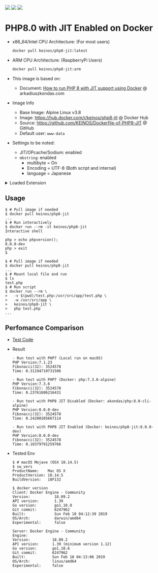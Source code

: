 [![](https://images.microbadger.com/badges/image/keinos/php8-jit.svg)](https://microbadger.com/images/keinos/php8-jit "See Image Info on microbadger.com")
[![](https://img.shields.io/docker/cloud/automated/keinos/php8-jit.svg)](https://hub.docker.com/r/keinos/php8-jit "Docker Cloud Automated build")
[![](https://img.shields.io/docker/cloud/build/keinos/php8-jit.svg)](https://hub.docker.com/r/keinos/php8-jit/builds "Docker Cloud Build Status")

# PHP8.0 with JIT Enabled on Docker

- x86_64/Intel CPU Architecture: (For most users)

    ```bash
    docker pull keinos/php8-jit:latest
    ```

- ARM CPU Architecture: (RaspberryPi Users)

    ```bash
    docker pull keinos/php8-jit:arm
    ```

- This image is based on:
  - Document: [How to run PHP 8 with JIT support using Docker](https://arkadiuszkondas.com/how-to-run-php-8-with-jit-support-using-docker/) @ arkadiuszkondas.com

- Image Info
  - Base Image: Alpine Linux v3.8
  - Image: https://hub.docker.com/r/keinos/php8-jit @ Docker Hub
  - Source: https://github.com/KEINOS/Dockerfile-of-PHP8-JIT @ GitHub
  - Default user: `www-data`

- Settings to be noted:
  - JIT/OPcache/Sodium: enabled
  - `mbstring`: enabled
    - multibyte = On
    - Encoding = UTF-8 (Both script and internal)
    - language = Japanese

<details><summary>Loaded Extension</summary><div>

- Here's the result of `get_loaded_extensions()`:

    ```shellsession
    $ docker run --rm -it keinos/php8-jit php -r '$list=get_loaded_extensions();sort($list, SORT_NATURAL | SORT_FLAG_CASE); print_r($list);'
    Array
    (
        [0] => Core
        [1] => ctype
        [2] => curl
        [3] => date
        [4] => dom
        [5] => fileinfo
        [6] => filter
        [7] => ftp
        [8] => hash
        [9] => iconv
        [10] => json
        [11] => libxml
        [12] => mbstring
        [13] => mysqlnd
        [14] => pcntl
        [15] => pcre
        [16] => PDO
        [17] => pdo_sqlite
        [18] => Phar
        [19] => posix
        [20] => readline
        [21] => Reflection
        [22] => session
        [23] => SimpleXML
        [24] => sodium
        [25] => SPL
        [26] => sqlite3
        [27] => standard
        [28] => tokenizer
        [29] => xml
        [30] => xmlreader
        [31] => xmlwriter
        [32] => Zend OPcache
        [33] => zlib
    )
    ```

</div></details>

## Usage

```shellsession
$ # Pull image if needed
$ docker pull keinos/php8-jit
...
$ # Run interactively
$ docker run --rm -it keinos/php8-jit
Interactive shell

php > echo phpversion();
8.0.0-dev
php > exit
$
```

```shellsession
$ # Pull image if needed
$ docker pull keinos/php8-jit
...
$ # Mount local file and run
$ ls
test.php
$ # Run script
$ docker run --rm \
>   -v $(pwd)/test.php:/usr/src/app/test.php \
>   -w /usr/src/app \
>   keinos/php8-jit \
>   php test.php
...
```

## Perfomance Comparison

- [Test Code](https://github.com/KEINOS/Dockerfile-of-PHP8-JIT/blob/php8-jit/test/test-fibonacci.php)

- Result

    ```shellsession
    - Run test with PHP7 (Local run on macOS)
    PHP Version:7.1.23
    Fibonacci(32): 3524578
    Time: 0.31194710731506

    - Run test with PHP7 (Docker: php:7.3.6-alpine)
    PHP Version:7.3.6
    Fibonacci(32): 3524578
    Time: 0.23761606216431

    - Run test with PHP8 JIT Disabled (Docker: akondas/php:8.0-cli-alpine)
    PHP Version:8.0.0-dev
    Fibonacci(32): 3524578
    Time: 0.24200105667114

    - Run test with PHP8 JIT Enabled (Docker: keinos/php8-jit:8.0.0-dev)
    PHP Version:8.0.0-dev
    Fibonacci(32): 3524578
    Time: 0.10379791259766
    ```

- Tested Env

    ```shellsession
    $ # macOS Mojave (OSX 10.14.5)
    $ sw_vers
    ProductName:	Mac OS X
    ProductVersion:	10.14.5
    BuildVersion:	18F132

    $ docker version
    Client: Docker Engine - Community
    Version:           18.09.2
    API version:       1.39
    Go version:        go1.10.8
    Git commit:        6247962
    Built:             Sun Feb 10 04:12:39 2019
    OS/Arch:           darwin/amd64
    Experimental:      false

    Server: Docker Engine - Community
    Engine:
    Version:          18.09.2
    API version:      1.39 (minimum version 1.12)
    Go version:       go1.10.6
    Git commit:       6247962
    Built:            Sun Feb 10 04:13:06 2019
    OS/Arch:          linux/amd64
    Experimental:     false
    ```
